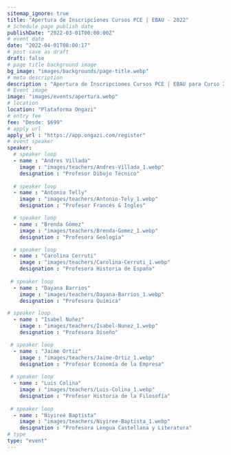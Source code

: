 ```yaml
---
sitemap_ignore: true
title: "Apertura de Inscripciones Cursos PCE | EBAU - 2022"
# Schedule page publish date
publishDate: "2022-03-01T00:00:00Z"
# event date
date: "2022-04-01T08:00:17"
# post save as draft
draft: false
# page title background image
bg_image: "images/backgrounds/page-title.webp"
# meta description
description : "Apertura de Inscripciones Cursos PCE | EBAU para Curso 2022"
# Event image
image: "images/events/apertura.webp"
# location
location: "Plataforma Ongazi"
# entry fee
fee: "Desde: $699"
# apply url
apply_url : "https://app.ongazi.com/register"
# event speaker
speaker:
  # speaker loop
  - name : "Andres Villada"
    image : "images/teachers/Andres-Villada_1.webp"
    designation : "Profesor Dibujo Técnico"
    
  # speaker loop
  - name : "Antonio Telly"
    image : "images/teachers/Antonio-Tely_1.webp"
    designation : "Profesor Francés & Ingles"

  # speaker loop
  - name : "Brenda Gómez"
    image : "images/teachers/Brenda-Gomez_1.webp"
    designation : "Profesora Geología"

  # speaker loop
  - name : "Carolina Cerruti"
    image : "images/teachers/Carolina-Cerruti_1.webp"
    designation : "Profesora Historia de España"
 
 # speaker loop
  - name : "Dayana Barrios"
    image : "images/teachers/Dayana-Barrios_1.webp"
    designation : "Profesora Química"

# speaker loop
  - name : "Isabel Nuñez"
    image : "images/teachers/Isabel-Nunez_1.webp"
    designation : "Profesora Diseño"

 # speaker loop
  - name : "Jaime Ortiz"
    image : "images/teachers/Jaime-Ortiz_1.webp"
    designation : "Profesor Economía de la Empresa"
 
 # speaker loop
  - name : "Luis Colina"
    image : "images/teachers/Luis-Colina_1.webp"
    designation : "Profesor Historia de la Filosofía"
    
 # speaker loop
  - name : "Niyireé Baptista"
    image : "images/teachers/Niyiree-Baptista_1.webp"
    designation : "Profesora Lengua Castellana y Literatura"    
# type
type: "event"
---
```


